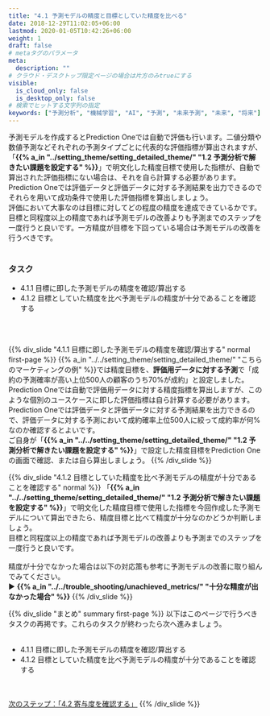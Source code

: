 ```yaml
---
title: "4.1 予測モデルの精度と目標としていた精度を比べる"
date: 2018-12-29T11:02:05+06:00
lastmod: 2020-01-05T10:42:26+06:00
weight: 1
draft: false
# metaタグのパラメータ
meta:
  description: ""
# クラウド・デスクトップ限定ページの場合は片方のみtrueにする
visible:
  is_cloud_only: false
  is_desktop_only: false
# 検索でヒットする文字列の指定
keywords: ["予測分析", "機械学習", "AI", "予測", "未来予測", "未来", "将来"]
---
```


予測モデルを作成するとPrediction Oneでは自動で評価も行います。二値分類や数値予測などそれぞれの予測タイプごとに代表的な評価指標が算出されますが、「<b>{{% a_in "../setting_theme/setting_detailed_theme/" "1.2 予測分析で解きたい課題を設定する" %}}</b>」で明文化した精度目標で使用した指標が、自動で算出された評価指標にない場合は、それを自ら計算する必要があります。Prediction Oneでは評価データと評価データに対する予測結果を出力できるのでそれらを用いて成功条件で使用した評価指標を算出しましょう。<br/>
評価において大事なのは目標に対してどの程度の精度を達成できているかです。目標と同程度以上の精度であれば予測モデルの改善よりも予測までのステップを一度行うと良いです。一方精度が目標を下回っている場合は予測モデルの改善を行うべきです。<br/>
 <br/>

### タスク
- 4.1.1 目標に即した予測モデルの精度を確認/算出する
- 4.1.2 目標としていた精度を比べ予測モデルの精度が十分であることを確認する
<br/>
 <br/>

{{% div_slide "4.1.1 目標に即した予測モデルの精度を確認/算出する" normal first-page %}}
{{% a_in "../../setting_theme/setting_detailed_theme/" "こちらのマーケティングの例" %}}では精度目標を、<b>評価用データに対する予測</b>で「成約の予測確率が高い上位500人の顧客のうち70%が成約」と設定しました。Prediction Oneでは自動で評価用データに対する精度指標を算出しますが、このような個別のユースケースに即した評価指標は自ら計算する必要があります。Prediction Oneでは評価データと評価データに対する予測結果を出力できるので、評価データに対する予測において成約確率上位500人に絞って成約率が何%なのか確認するとよいです。<br/>
ご自身が「<b>{{% a_in "../../setting_theme/setting_detailed_theme/" "1.2 予測分析で解きたい課題を設定する" %}}</b>」で設定した精度目標をPrediction Oneの画面で確認、または自ら算出しましょう。
{{% /div_slide %}}

{{% div_slide "4.1.2 目標としていた精度を比べ予測モデルの精度が十分であることを確認する" normal %}}
「<b>{{% a_in "../../setting_theme/setting_detailed_theme/" "1.2 予測分析で解きたい課題を設定する" %}}</b>」で明文化した精度目標で使用した指標を今回作成した予測モデルについて算出できたら、精度目標と比べて精度が十分なのかどうか判断しましょう。<br/>
目標と同程度以上の精度であれば予測モデルの改善よりも予測までのステップを一度行うと良いです。<br/>
 <br/>
精度が十分でなかった場合は以下の対応策も参考に予測モデルの改善に取り組んでみてください。<br/>
▶ <b>{{% a_in "../../trouble_shooting/unachieved_metrics/" "十分な精度が出なかった場合" %}}</b>
{{% /div_slide %}}
 <br/>

{{% div_slide "まとめ" summary first-page %}}
以下はこのページで行うべきタスクの再掲です。これらのタスクが終わったら次へ進みましょう。<br/>
 <br/>
- 4.1.1 目標に即した予測モデルの精度を確認/算出する
- 4.1.2 目標としていた精度を比べ予測モデルの精度が十分であることを確認する
<br/>
 <br/>
<link rel="stylesheet", href="../../../static/css/help.css">
<a href="../check_feature_importance/index.html" class="nav nav-tutorial-next">次のステップ：「4.2 寄与度を確認する」</a>
{{% /div_slide %}}
